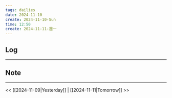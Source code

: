 ```yaml
---
tags: dailies  
date: 2024-11-10
create: 2024-11-10-Sun
time: 12:50
create: 2024-11-11-週一
---
```

## Log
---


## Note
---


<< [[2024-11-09|Yesterday]] | [[2024-11-11|Tomorrow]] >>